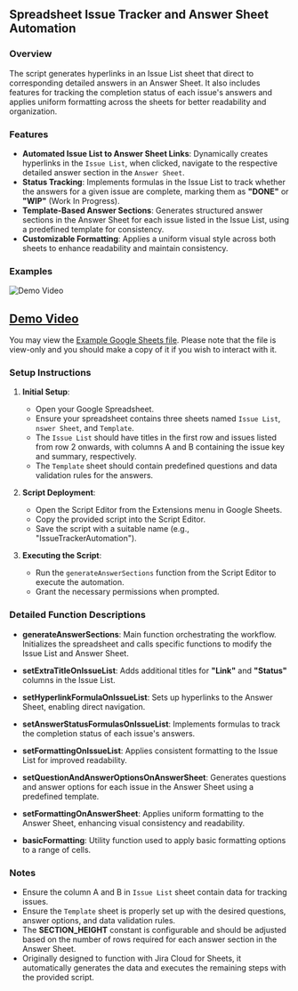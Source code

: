 ## Spreadsheet Issue Tracker and Answer Sheet Automation

### Overview

The script generates hyperlinks in an Issue List sheet that direct to corresponding detailed answers in an Answer Sheet. It also includes features for tracking the completion status of each issue's answers and applies uniform formatting across the sheets for better readability and organization.

### Features

- **Automated Issue List to Answer Sheet Links**: Dynamically creates hyperlinks in the `Issue List`, when clicked, navigate to the respective detailed answer section in the `Answer Sheet`.
- **Status Tracking**: Implements formulas in the Issue List to track whether the answers for a given issue are complete, marking them as **"DONE"** or **"WIP"** (Work In Progress).
- **Template-Based Answer Sections**: Generates structured answer sections in the Answer Sheet for each issue listed in the Issue List, using a predefined template for consistency.
- **Customizable Formatting**: Applies a uniform visual style across both sheets to enhance readability and maintain consistency.

### Examples

![Demo Video](https://lh3.googleusercontent.com/pw/AP1GczO4simrUj6UbtIfxpnB7lR2IckIKLHuJsu5sGMvGe3NlmnZtDS24Def36OKUMxh01MXvGJLOi51ulnMIBOvHoG0XHV6HVvRynuJ98Mbopg9ce6veHE=w400)

## [Demo Video](https://www.youtube.com/watch?v=HkRKs5GTG3w)

You may view the [Example Google Sheets file](https://docs.google.com/spreadsheets/d/17bXaQZhOm4XIp8eGwpQQSJWO9Atp8A3DjL-HAAfv_jE/edit#gid=997947630).
Please note that the file is view-only and you should make a copy of it if you wish to interact with it.

### Setup Instructions

1. **Initial Setup**:
   - Open your Google Spreadsheet.
   - Ensure your spreadsheet contains three sheets named `Issue List`, `nswer Sheet`, and `Template`.
   - The `Issue List` should have titles in the first row and issues listed from row 2 onwards, with columns A and B containing the issue key and summary, respectively.
   - The `Template` sheet should contain predefined questions and data validation rules for the answers.

2. **Script Deployment**:
   - Open the Script Editor from the Extensions menu in Google Sheets.
   - Copy the provided script into the Script Editor.
   - Save the script with a suitable name (e.g., "IssueTrackerAutomation").

3. **Executing the Script**:
   - Run the `generateAnswerSections` function from the Script Editor to execute the automation.
   - Grant the necessary permissions when prompted.

### Detailed Function Descriptions

- **generateAnswerSections**: Main function orchestrating the workflow. Initializes the spreadsheet and calls specific functions to modify the Issue List and Answer Sheet.

- **setExtraTitleOnIssueList**: Adds additional titles for **"Link"** and **"Status"** columns in the Issue List.

- **setHyperlinkFormulaOnIssueList**: Sets up hyperlinks to the Answer Sheet, enabling direct navigation.

- **setAnswerStatusFormulasOnIssueList**: Implements formulas to track the completion status of each issue's answers.

- **setFormattingOnIssueList**: Applies consistent formatting to the Issue List for improved readability.

- **setQuestionAndAnswerOptionsOnAnswerSheet**: Generates questions and answer options for each issue in the Answer Sheet using a predefined template.

- **setFormattingOnAnswerSheet**: Applies uniform formatting to the Answer Sheet, enhancing visual consistency and readability.

- **basicFormatting**: Utility function used to apply basic formatting options to a range of cells.

### Notes

- Ensure the column A and B in `Issue List` sheet contain data for tracking issues.
- Ensure the `Template` sheet is properly set up with the desired questions, answer options, and data validation rules.
- The **SECTION_HEIGHT** constant is configurable and should be adjusted based on the number of rows required for each answer section in the Answer Sheet.
- Originally designed to function with Jira Cloud for Sheets, it automatically generates the data and executes the remaining steps with the provided script.